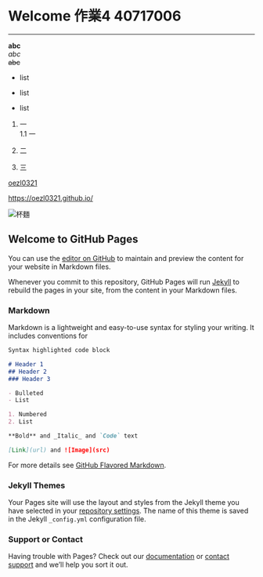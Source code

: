 # Welcome 作業4 40717006

---

**abc**  
*abc*  
~~abc~~  

* list
+ list
- list

1. 一  
1.1 一  

2. 二
3. 三

[oezl0321](https://oezl0321.github.io/)

https://oezl0321.github.io/  

![杯麵](https://github.com/oezl0321/oezl0321.github.io/blob/main/%E6%9D%AF%E9%BA%B5.jpg "杯麵")  



## Welcome to GitHub Pages


You can use the [editor on GitHub](https://github.com/oezl0321/GBpage.github.io/edit/gh-pages/index.md) to maintain and preview the content for your website in Markdown files.

Whenever you commit to this repository, GitHub Pages will run [Jekyll](https://jekyllrb.com/) to rebuild the pages in your site, from the content in your Markdown files.

### Markdown

Markdown is a lightweight and easy-to-use syntax for styling your writing. It includes conventions for

```markdown
Syntax highlighted code block

# Header 1
## Header 2
### Header 3

- Bulleted
- List

1. Numbered
2. List

**Bold** and _Italic_ and `Code` text

[Link](url) and ![Image](src)
```

For more details see [GitHub Flavored Markdown](https://guides.github.com/features/mastering-markdown/).

### Jekyll Themes

Your Pages site will use the layout and styles from the Jekyll theme you have selected in your [repository settings](https://github.com/oezl0321/GBpage.github.io/settings). The name of this theme is saved in the Jekyll `_config.yml` configuration file.

### Support or Contact

Having trouble with Pages? Check out our [documentation](https://docs.github.com/categories/github-pages-basics/) or [contact support](https://support.github.com/contact) and we’ll help you sort it out.
